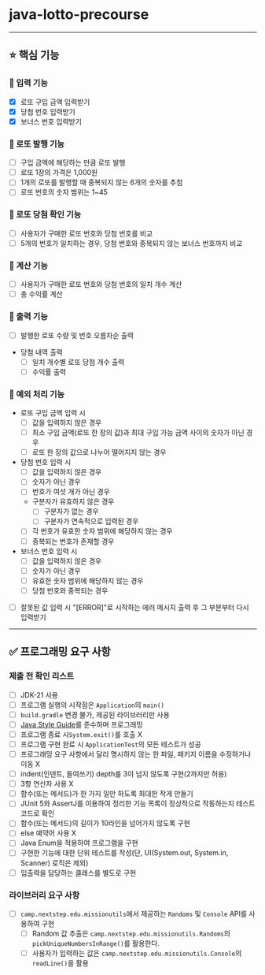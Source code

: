 # java-lotto-precourse

***

## ⭐️ 핵심 기능

### 📌 입력 기능

- [x] 로또 구입 금액 입력받기
- [x] 당첨 번호 입력받기
- [x] 보너스 번호 입력받기

### 📌 로또 발행 기능

- [ ] 구입 금액에 해당하는 만큼 로또 발행
- [ ] 로또 1장의 가격은 1,000원
- [ ] 1개의 로또를 발행할 때 중복되지 않는 6개의 숫자를 추첨
- [ ] 로또 번호의 숫자 범위는 1~45

### 📌 로또 당첨 확인 기능

- [ ] 사용자가 구매한 로또 번호와 당첨 번호를 비교
- [ ] 5개의 번호가 일치하는 경우, 당첨 번호와 중복되지 않는 보너스 번호까지 비교

### 📌 계산 기능

- [ ] 사용자가 구매한 로또 번호와 당첨 번호의 일치 개수 계산
- [ ] 총 수익률 계산

### 📌 출력 기능

- [ ] 발행한 로또 수량 및 번호 오름차순 출력
- 당첨 내역 출력
    - [ ] 일치 개수별 로또 당첨 개수 출력
    - [ ] 수익률 출력

### 📌 예외 처리 기능

- 로또 구입 금액 입력 시
    - [ ] 값을 입력하지 않은 경우
    - [ ] 최소 구입 금액(로또 한 장의 값)과 최대 구입 가능 금액 사이의 숫자가 아닌 경우
    - [ ] 로또 한 장의 값으로 나누어 떨어지지 않는 경우

- 당첨 번호 입력 시
    - [ ] 값을 입력하지 않은 경우
    - [ ] 숫자가 아닌 경우
    - [ ] 번호가 여섯 개가 아닌 경우
    - 구분자가 유효하지 않은 경우
        - [ ] 구분자가 없는 경우
        - [ ] 구분자가 연속적으로 입력된 경우
    - [ ] 각 번호가 유효한 숫자 범위에 해당하지 않는 경우
    - [ ] 중복되는 번호가 존재할 경우

- 보너스 번호 입력 시
    - [ ] 값을 입력하지 않은 경우
    - [ ] 숫자가 아닌 경우
    - [ ] 유효한 숫자 범위에 해당하지 않는 경우
    - [ ] 당첨 번호와 중복되는 경우

- [ ] 잘못된 값 입력 시 "[ERROR]"로 시작하는 에러 메시지 출력 후 그 부분부터 다시 입력받기

***

## ✅ 프로그래밍 요구 사항

### 제출 전 확인 리스트

- [ ] JDK-21 사용
- [ ] 프로그램 실행의 시작점은 `Application`의 `main()`
- [ ] `build.gradle` 변경 불가, 제공된 라이브러리만 사용
- [ ] [Java Style Guide](https://github.com/woowacourse/woowacourse-docs/tree/main/styleguide/java)를 준수하며 프로그래밍
- [ ] 프로그램 종료 시`System.exit()`를 호출 X
- [ ] 프로그램 구현 완료 시 `ApplicationTest`의 모든 테스트가 성공
- [ ] 프로그래밍 요구 사항에서 달리 명시하지 않는 한 파일, 패키지 이름을 수정하거나 이동 X
- [ ] indent(인덴트, 들여쓰기) depth를 3이 넘지 않도록 구현(2까지만 허용)
- [ ] 3항 연산자 사용 X
- [ ] 함수(또는 메서드)가 한 가지 일만 하도록 최대한 작게 만들기
- [ ] JUnit 5와 AssertJ를 이용하여 정리한 기능 목록이 정상적으로 작동하는지 테스트 코드로 확인
- [ ] 함수(또는 메서드)의 길이가 10라인을 넘어가지 않도록 구현
- [ ] else 예약어 사용 X
- [ ] Java Enum을 적용하여 프로그램을 구현
- [ ] 구현한 기능에 대한 단위 테스트를 작성(단, UI(System.out, System.in, Scanner) 로직은 제외)
- [ ] 입출력을 담당하는 클래스를 별도로 구현

### 라이브러리 요구 사항

- [ ] `camp.nextstep.edu.missionutils`에서 제공하는 `Randoms` 및 `Console` API를 사용하여 구현
    - [ ] Random 값 추출은 `camp.nextstep.edu.missionutils.Randoms`의 `pickUniqueNumbersInRange()`를 활용한다.
    - [ ] 사용자가 입력하는 값은 `camp.nextstep.edu.missionutils.Console`의 `readLine()`을 활용